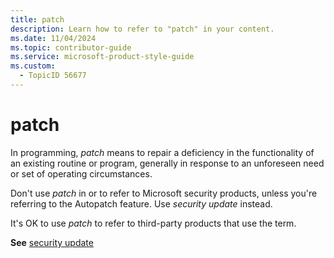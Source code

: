 ```yaml
---
title: patch
description: Learn how to refer to "patch" in your content.
ms.date: 11/04/2024
ms.topic: contributor-guide
ms.service: microsoft-product-style-guide
ms.custom:
  - TopicID 56677
---
```



# patch

In programming, *patch* means to repair a deficiency in the functionality of an existing routine or program, generally in response to an unforeseen need or set of operating circumstances.

Don't use *patch* in or to refer to Microsoft security products, unless you're referring to the Autopatch feature. Use *security update* instead. 

It's OK to use *patch* to refer to third-party products that use the term.

**See** [security update](~\a_z_names_terms\s\security-update.md)

